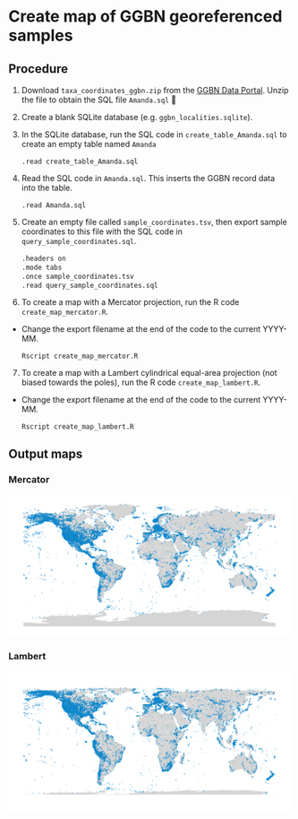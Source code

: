 # Create map of GGBN georeferenced samples

## Procedure

1. Download `taxa_coordinates_ggbn.zip` from the [GGBN Data Portal](http://www.ggbn.org/ggbn_portal/documents/taxa_coordinates_ggbn.zip). Unzip the file to obtain the SQL file `Amanda.sql` 🙂

2. Create a blank SQLite database (e.g. `ggbn_localities.sqlite`).

3. In the SQLite database, run the SQL code in `create_table_Amanda.sql` to create an empty table named `Amanda`

	~~~
	.read create_table_Amanda.sql
	~~~
	
4. Read the SQL code in `Amanda.sql`. This inserts the GGBN record data into the table.

	~~~
	.read Amanda.sql
	~~~
	
5. Create an empty file called `sample_coordinates.tsv`, then export sample coordinates to this file with the SQL code in `query_sample_coordinates.sql`.

	~~~
	.headers on
	.mode tabs
	.once sample_coordinates.tsv
	.read query_sample_coordinates.sql
	~~~
	
6. To create a map with a Mercator projection, run the R code `create_map_mercator.R`.
- Change the export filename at the end of the code to the current YYYY-MM.

	~~~
	Rscript create_map_mercator.R
	~~~

7. To create a map with a Lambert cylindrical equal-area projection (not biased towards the poles), run the R code `create_map_lambert.R`.
- Change the export filename at the end of the code to the current YYYY-MM.

	~~~
	Rscript create_map_lambert.R
	~~~
	
## Output maps

### Mercator

![](GGBN_Records_2022-03_Mercator.png)

### Lambert

![](GGBN_Records_2022-03_Lambert.png)

